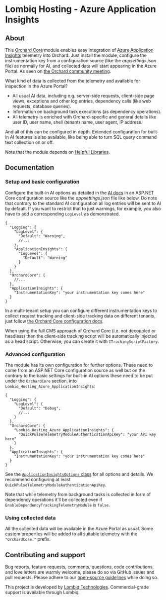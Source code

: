# Lombiq Hosting - Azure Application Insights



## About

This [Orchard Core](https://www.orchardcore.net/) module enables easy integration of [Azure Application Insights](https://docs.microsoft.com/en-us/azure/azure-monitor/app/app-insights-overview) telemetry into Orchard. Just install the module, configure the instrumentation key from a configuration source (like the *appsettings.json* file) as normally for AI, and collected data will start appearing in the Azure Portal. As seen on [the Orchard community meeting](https://www.youtube.com/watch?v=NKKR4R3UPog).

What kind of data is collected from the telemetry and available for inspection in the Azure Portal?

- All usual AI data, including e.g. server-side requests, client-side page views, exceptions and other log entries, dependency calls (like web requests, database queries).
- Information on background task executions (as dependency operations).
- All telemetry is enriched with Orchard-specific and general details like user ID, user name, shell (tenant) name, user agent, IP address.

And all of this can be configured in depth. Extended configuration for built-in AI features is also available, like being able to turn SQL query command text collection on or off.

Note that the module depends on [Helpful Libraries](https://github.com/Lombiq/Helpful-Libraries/).


## Documentation

### Setup and basic configuration

Configure the built-in AI options as detailed in the [AI docs](https://docs.microsoft.com/en-us/azure/azure-monitor/app/asp-net-core#using-applicationinsightsserviceoptions) in an ASP.NET Core configuration source like the *appsettings.json* file like below. Do note that contrary to the standard AI configuration all log entries will be sent to AI by default. If you want to restrict that to just warnings, for example, you also have to add a corresponding `LogLevel` as demonstrated.

```json5
{
  "Logging": {
    "LogLevel": {
      "Default": "Warning",
      //...
    },
    "ApplicationInsights": {
      "LogLevel": {
        "Default": "Warning"
      }
    }
  },
  "OrchardCore": {
    //...
  },
  "ApplicationInsights": {
    "InstrumentationKey": "your instrumentation key comes here"
  }
}

```

In a multi-tenant setup you can configure different instrumentation keys to collect request tracking and client-side tracking data on different tenants, just follow [the Orchard Core configuration docs](https://docs.orchardcore.net/en/dev/docs/reference/core/Configuration/).

When using the full CMS approach of Orchard Core (i.e. not decoupled or headless) then the client-side tracking script will be automatically injected as a head script. Otherwise, you can create it with `ITrackingScriptFactory`. 

### Advanced configuration

The module has its own configuration for further options. These need to come from an ASP.NET Core configuration source as well but on the contrary to the basic settings for built-in AI options these need to be put under the `OrchardCore` section, into `Lombiq_Hosting_Azure_ApplicationInsights`:

```json5
{
  "Logging": {
    "LogLevel": {
      "Default": "Debug",
      //...
    }
  },
  "OrchardCore": {
    "Lombiq_Hosting_Azure_ApplicationInsights": {
      "QuickPulseTelemetryModuleAuthenticationApiKey": "your API key here"
    }
  },
  "ApplicationInsights": {
    "InstrumentationKey": "your instrumentation key comes here"
  }
}

```

See the [`ApplicationInsightsOptions` class](ApplicationInsightsOptions.cs) for all options and details. We recommend configuring at least `QuickPulseTelemetryModuleAuthenticationApiKey`.

Note that while telemetry from background tasks is collected in form of dependency operations it'll be collected even if `EnableDependencyTrackingTelemetryModule` is `false`.

### Using collected data

All the collected data will be available in the Azure Portal as usual. Some custom properties will be added to all suitable telemetry with the `"OrchardCore."` prefix.


## Contributing and support

Bug reports, feature requests, comments, questions, code contributions, and love letters are warmly welcome, please do so via GitHub issues and pull requests. Please adhere to our [open-source guidelines](https://lombiq.com/open-source-guidelines) while doing so.

This project is developed by [Lombiq Technologies](https://lombiq.com/). Commercial-grade support is available through Lombiq.
